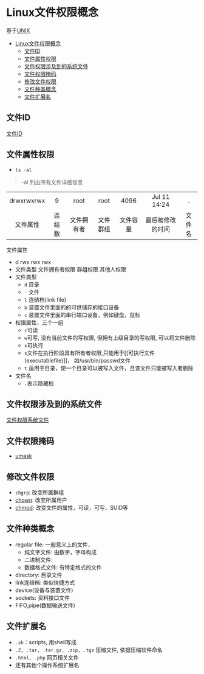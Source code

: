 # Linux文件权限概念

基于[UNIX](UNIX.md)

- [Linux文件权限概念](#linux文件权限概念)
  - [文件ID](#文件id)
  - [文件属性权限](#文件属性权限)
  - [文件权限涉及到的系统文件](#文件权限涉及到的系统文件)
  - [文件权限掩码](#文件权限掩码)
  - [修改文件权限](#修改文件权限)
  - [文件种类概念](#文件种类概念)
  - [文件扩展名](#文件扩展名)

## 文件ID

[文件ID](Linux_File_ID.md)

## 文件属性权限

- `ls -al`

> -al 列出所有文件详细信息

<table>
    <tr align = "center">
        <td>drwxrwxrwx</td>
        <td>9</td>
        <td>root</td>
        <td>root</td>
        <td>4096</td>
        <td>Jul 11 14:24</td>
        <td>.</td>
    </tr>
    <tr align="center">
        <td>文件属性</td>
        <td>连结数</td>
        <td>文件拥有者</td>
        <td>文件群组</td>
        <td>文件容量</td>
        <td>最后被修改的时间</td>
        <td>文件名</td>
    </tr>
</table>

文件属性

-    d        rwx       rwx     rwx
- 文件类型 文件拥有者权限 群组权限 其他人权限
- 文件类型
  - `d` 目录
  - `-` 文件
  - `l` 连结档(link file)
  - `b` 装置文件里面的的可供储存的接口设备
  - `c` 装置文件里面的串行端口设备，例如键盘，鼠标
- 权限属性，三个一组
  - `r`可读
  - `w`可写, 没有当前文件的写权限, 但拥有上级目录的写权限, 可以将文件删除
  - `x`可执行
  - `s`文件在执行阶段具有所有者权限,只能用于[[可执行文件(executablefile)]]， 如/usr/bin/passwd文件
  - `t` 适用于目录，使一个目录可以被写入文件，且该文件只能被写入者删除
- 文件名
   - `.`表示隐藏档

## 文件权限涉及到的系统文件

[文件权限系统文件](Linux_Account_Manage_Related_File.md)

## 文件权限掩码

- [umask](umask.md)

## 修改文件权限

 - `chgrp`: 改变所属群组
 - [chown](Linux_Command_Chown.md): 改变所属用户 
 - [chmod](Linux_Command_Chmod.md): 改变文件的属性，可读，可写，SUID等

## 文件种类概念

- regular file: 一般意义上的文件， 
  - 纯文字文件: 由数字，字母构成
  - 二进制文件: 
  - 数据格式文件: 有特定格式的文件
- directory: 目录文件
- link连结档: 类似快捷方式
- device(设备与装置文件)
- sockets: 资料接口文件
- FIFO,pipe(数据输送文件)

## 文件扩展名

- `.sh`：scripts, 用shell写成
- `.Z, .tar, .tar.gz, .zip, .tgz` 压缩文件, 依据压缩软件命名
- `.html, .php` 网页相关文件
- 还有其他个操作系统扩展名
